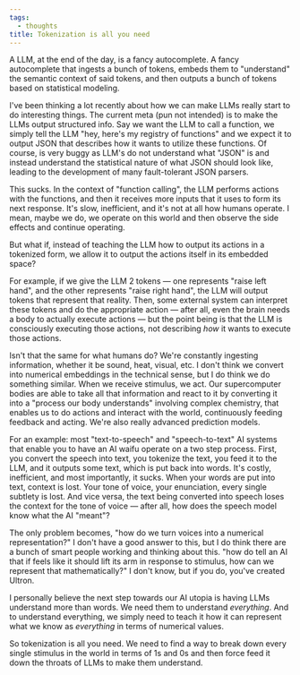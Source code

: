 ```yaml
---
tags:
  - thoughts
title: Tokenization is all you need
---
```


A LLM, at the end of the day, is a fancy autocomplete. A fancy autocomplete that ingests a bunch of tokens, embeds them to "understand" the semantic context of said tokens, and then outputs a bunch of tokens based on statistical modeling.

I've been thinking a lot recently about how we can make LLMs really start to do interesting things. The current meta (pun not intended) is to make the LLMs output structured info. Say we want the LLM to call a function, we simply tell the LLM "hey, here's my registry of functions" and we expect it to output JSON that describes how it wants to utilize these functions. Of course, is very buggy as LLM's do not understand what "JSON" is and instead understand the statistical nature of what JSON should look like, leading to the development of many fault-tolerant JSON parsers.

This sucks. In the context of "function calling", the LLM performs actions with the functions, and then it receives more inputs that it uses to form its next response. It's slow, inefficient, and it's not at all how humans operate. I mean, maybe we do, we operate on this world and then observe the side effects and continue operating.

But what if, instead of teaching the LLM how to output its actions in a tokenized form, we allow it to output the actions itself in its embedded space?

For example, if we give the LLM 2 tokens — one represents "raise left hand", and the other represents "raise right hand", the LLM will output tokens that represent that reality. Then, some external system can interpret these tokens and do the appropriate action — after all, even the brain needs a body to actually execute actions — but the point being is that the LLM is consciously executing those actions, not describing _how_ it wants to execute those actions.

Isn't that the same for what humans do? We're constantly ingesting information, whether it be sound, heat, visual, etc. I don't think we convert into numerical embeddings in the technical sense, but I do think we do something similar. When we receive stimulus, we act. Our supercomputer bodies are able to take all that information and react to it by converting it into a "process our body understands" involving complex chemistry, that enables us to do actions and interact with the world, continuously feeding feedback and acting. We're also really advanced prediction models.

For an example: most "text-to-speech" and "speech-to-text" AI systems that enable you to have an AI waifu operate on a two step process. First, you convert the speech into text, you tokenize the text, you feed it to the LLM, and it outputs some text, which is put back into words. It's costly, inefficient, and most importantly, it sucks. When your words are put into text, context is lost. Your tone of voice, your enunciation, every single subtlety is lost. And vice versa, the text being converted into speech loses the context for the tone of voice — after all, how does the speech model know what the AI "meant"?

The only problem becomes, "how do we turn voices into a numerical representation?" I don't have a good answer to this, but I do think there are a bunch of smart people working and thinking about this. "how do tell an AI that if feels like it should lift its arm in response to stimulus, how can we represent that mathematically?" I don't know, but if you do, you've created Ultron.

I personally believe the next step towards our AI utopia is having LLMs understand more than words. We need them to understand _everything_. And to understand everything, we simply need to teach it how it can represent what we know as _everything_ in terms of numerical values.

So tokenization is all you need. We need to find a way to break down every single stimulus in the world in terms of 1s and 0s and then force feed it down the throats of LLMs to make them understand.
